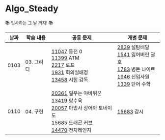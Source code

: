 # Algo_Steady

📚 입사하는 그 날 까지! 📚

|날짜|학습 내용|공통 문제|개별 문제|
|--------|-------|---------|-------|
|0103|03. 그리디|[11047][11047]	동전 0<br/>[11399][11399] ATM<br/> [2217][2217]	로프<br/>[1931][1931]	회의실배정<br/>[13458][13458]	시험 감독|[2839][2839] 설탕배달<br/>[1541][1541] 잃어버린 괄호<br/>[1783][1783] 병든 나이트<br/>[1946][1946] 신입사원<br/>[1339][1339] 단어 수학<br/>|
|0110|04. 구현|[20361][20361] 일우는 야바위꾼<br/>[13419][13419] 탕수육<br/>[20057][20057] 마법사 상어와 토네이도<br/>[15685][15685] 드래곤 커브<br/>[14470][14470] 전자레인지| [15683][15683] 감시 <br/> |




[11047]:https://www.acmicpc.net/problem/11047
[11399]:https://www.acmicpc.net/problem/11399
[2217]:https://www.acmicpc.net/problem/2217
[1931]:https://www.acmicpc.net/problem/1931
[13458]:https://www.acmicpc.net/problem/13458
[2839]:https://www.acmicpc.net/problem/2839
[1541]:https://www.acmicpc.net/problem/1541
[1783]: https://www.acmicpc.net/problem/1783
[1946]: https://www.acmicpc.net/problem/1946  
[1339]: https://www.acmicpc.net/problem/1339
[20361]: https://www.acmicpc.net/problem/20361
[13419]: https://www.acmicpc.net/problem/13419
[20057]: https://www.acmicpc.net/problem/20057
[15685]: https://www.acmicpc.net/problem/15685
[14470]: https://www.acmicpc.net/problem/14470
[15683]: https://www.acmicpc.net/problem/15683
